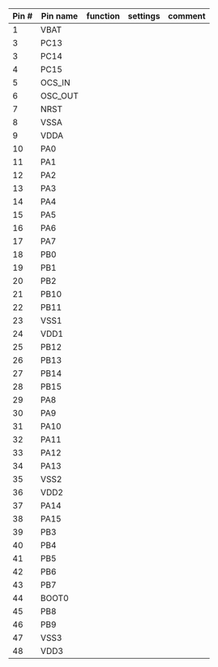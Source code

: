 |   Pin #   |   Pin name    |   function   |   settings   |   comment    |
| --------- | ------------- | ------------ | ------------ | ------------ |
| 1         | VBAT          |              |              |              |
| 3         | PC13          |              |              |              |
| 3         | PC14          |              |              |              |
| 4         | PC15          |              |              |              |
| 5         | OCS_IN        |              |              |              |
| 6         | OSC_OUT       |              |              |              |
| 7         | NRST          |              |              |              |
| 8         | VSSA          |              |              |              |
| 9         | VDDA          |              |              |              |
| 10        | PA0           |              |              |              |
| 11        | PA1           |              |              |              |
| 12        | PA2           |              |              |              |
| 13        | PA3           |              |              |              |
| 14        | PA4           |              |              |              |
| 15        | PA5           |              |              |              |
| 16        | PA6           |              |              |              |
| 17        | PA7           |              |              |              |
| 18        | PB0           |              |              |              |
| 19        | PB1           |              |              |              |
| 20        | PB2           |              |              |              |
| 21        | PB10          |              |              |              |
| 22        | PB11          |              |              |              |
| 23        | VSS1          |              |              |              |
| 24        | VDD1          |              |              |              |
| 25        | PB12          |              |              |              |
| 26        | PB13          |              |              |              |
| 27        | PB14          |              |              |              |
| 28        | PB15          |              |              |              |
| 29        | PA8           |              |              |              |
| 30        | PA9           |              |              |              |
| 31        | PA10          |              |              |              |
| 32        | PA11          |              |              |              |
| 33        | PA12          |              |              |              |
| 34        | PA13          |              |              |              |
| 35        | VSS2          |              |              |              |
| 36        | VDD2          |              |              |              |
| 37        | PA14          |              |              |              |
| 38        | PA15          |              |              |              |
| 39        | PB3           |              |              |              |
| 40        | PB4           |              |              |              |
| 41        | PB5           |              |              |              |
| 42        | PB6           |              |              |              |
| 43        | PB7           |              |              |              |
| 44        | BOOT0         |              |              |              |
| 45        | PB8           |              |              |              |
| 46        | PB9           |              |              |              |
| 47        | VSS3          |              |              |              |
| 48        | VDD3          |              |              |              |

